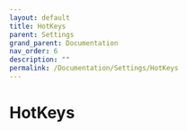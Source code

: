 ```yaml
---
layout: default
title: HotKeys
parent: Settings
grand_parent: Documentation
nav_order: 6
description: ""
permalink: /Documentation/Settings/HotKeys
---
```


# HotKeys
